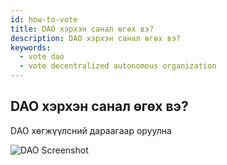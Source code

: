```yaml
---
id: how-to-vote
title: DAO хэрхэн санал өгөх вэ?
description: DAO хэрхэн санал өгөх вэ?
keywords:
  - vote dao
  - vote decentralized autonomous organization
---
```


## DAO хэрхэн санал өгөх вэ?

DAO хөгжүүлсний дараагаар оруулна

![DAO Screenshot](https://cdn.octagon.mn/static/placeholder.png)
